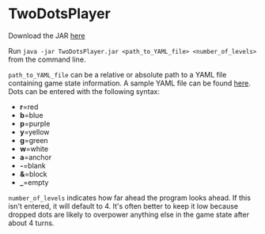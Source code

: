 # TwoDotsPlayer

Download the JAR [here](https://github.com/karobar/TwoDotsPlayer/raw/master/TwoDotsPlayer.jar)

Run `java -jar TwoDotsPlayer.jar <path_to_YAML_file> <number_of_levels>` from the command line.

`path_to_YAML_file` can be a relative or absolute path to a YAML file containing game state information.  A sample YAML file can be found [here](https://github.com/karobar/TwoDotsPlayer/raw/master/src/twodotsplayer/gameConfig06.yml). Dots can be entered with the following syntax:
* **r**=red
* **b**=blue
* **p**=purple
* **y**=yellow
* **g**=green
* **w**=white
* **a**=anchor
* **-**=blank
* **&**=block
* **_**=empty

`number_of_levels` indicates how far ahead the program looks ahead. If this isn't entered, it will default to 4.  It's often better to keep it low because dropped dots are likely to overpower anything else in the game state after about 4 turns.

